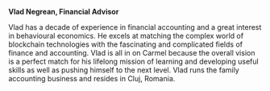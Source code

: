 **Vlad Negrean, Financial Advisor**

Vlad has a decade of experience in financial accounting and a great interest in behavioural economics. He excels at matching the complex world of blockchain technologies with the fascinating and complicated fields of finance and accounting. Vlad is all in on Carmel because the overall vision is a perfect match for his lifelong mission of learning and developing useful skills as well as pushing himself to the next level. Vlad runs the family accounting business and resides in Cluj, Romania.
